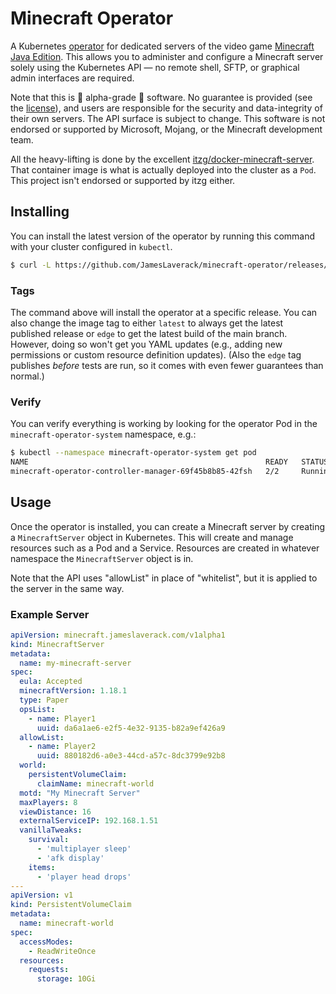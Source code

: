 # Minecraft Operator

A Kubernetes [operator](https://kubernetes.io/docs/concepts/extend-kubernetes/operator/) for dedicated servers of the
video game [Minecraft Java Edition](https://www.minecraft.net/en-us/store/minecraft-java-edition).
This allows you to administer and configure a Minecraft server solely using the Kubernetes API — no remote shell, SFTP,
or graphical admin interfaces are required.

Note that this is 🚧 alpha-grade 🚧 software. No guarantee is provided (see the [license](LICENSE)), and users are
responsible for the security and data-integrity of their own servers. The API surface is subject to change. This
software is not endorsed or supported by Microsoft, Mojang, or the Minecraft development team.

All the heavy-lifting is done by the excellent [itzg/docker-minecraft-server](https://github.com/itzg/docker-minecraft-server).
That container image is what is actually deployed into the cluster as a `Pod`. This project isn't endorsed or
supported by itzg either.

## Installing

You can install the latest version of the operator by running this command with your cluster configured in `kubectl`.

```bash
$ curl -L https://github.com/JamesLaverack/minecraft-operator/releases/latest/download/operator.yaml | kubectl apply -f -
```

### Tags

The command above will install the operator at a specific release. You can also change the image tag to either `latest`
to always get the latest published release or `edge` to get the latest build of the main branch. However, doing so won't
get you YAML updates (e.g., adding new permissions or custom resource definition updates). (Also the `edge` tag
publishes *before* tests are run, so it comes with even fewer guarantees than normal.)

### Verify

You can verify everything is working by looking for the operator Pod in the `minecraft-operator-system` namespace, e.g.:

```bash
$ kubectl --namespace minecraft-operator-system get pod
NAME                                                     READY   STATUS    RESTARTS   AGE
minecraft-operator-controller-manager-69f45b8b85-42fsh   2/2     Running   0          7m47s
```

## Usage

Once the operator is installed, you can create a Minecraft server by creating a `MinecraftServer` object in Kubernetes.
This will create and manage resources such as a Pod and a Service. Resources are created in whatever namespace the
`MinecraftServer` object is in.

Note that the API uses "allowList" in place of "whitelist", but it is applied to the server in the same way.

### Example Server

```yaml
apiVersion: minecraft.jameslaverack.com/v1alpha1
kind: MinecraftServer
metadata:
  name: my-minecraft-server
spec:
  eula: Accepted
  minecraftVersion: 1.18.1
  type: Paper
  opsList:
    - name: Player1
      uuid: da6a1ae6-e2f5-4e32-9135-b82a9ef426a9
  allowList:
    - name: Player2
      uuid: 880182d6-a0e3-44cd-a57c-8dc3799e92b8
  world:
    persistentVolumeClaim:
      claimName: minecraft-world
  motd: "My Minecraft Server"
  maxPlayers: 8
  viewDistance: 16
  externalServiceIP: 192.168.1.51
  vanillaTweaks:
    survival:
      - 'multiplayer sleep'
      - 'afk display'
    items:
      - 'player head drops'
---
apiVersion: v1
kind: PersistentVolumeClaim
metadata:
  name: minecraft-world
spec:
  accessModes:
    - ReadWriteOnce
  resources:
    requests:
      storage: 10Gi
```
